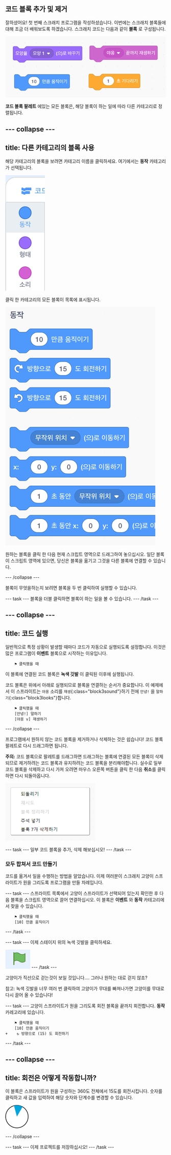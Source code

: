 ## 코드 블록 추가 및 제거

잘하셨어요! 첫 번째 스크래치 프로그램을 작성하셨습니다. 이번에는 스크래치 블록들에 대해 조금 더 배워보도록 하겠습니다. 스크래치 코드는 다음과 같이 **블록** 로 구성됩니다.

![](images/code1.png)

**코드 블록 팔레트** 에있는 모든 블록은, 해당 블록이 하는 일에 따라 다른 카테고리로 정렬됩니다.

--- collapse ---
---
title: 다른 카테고리의 블록 사용
---

해당 카테고리의 블록을 보려면 카테고리 이름을 클릭하세요. 여기에서는 **동작** 카테고리가 선택됩니다.

![](images/code2a.png)

클릭 한 카테고리의 모든 블록이 목록에 표시됩니다.

![](images/code2b.png)

원하는 블록을 클릭 한 다음 현재 스크립트 영역으로 드래그하여 놓으십시오. 일단 블록이 스크립트 영역에 있으면, 당신은 블록을 옮기고 그것을 다른 블록에 연결할 수 있습니다.

--- /collapse ---

블록이 무엇을하는지 보려면 블록을 두 번 클릭하여 실행할 수 있습니다.

--- task --- 블록을 더블 클릭하면 블록이 하는 일을 볼 수 있습니다. --- /task ---

--- collapse ---
---
title: 코드 실행
---

일반적으로 특정 상황이 발생할 때마다 코드가 자동으로 실행되도록 설정합니다. 이것은 많은 프로그램이 **이벤트** 블록으로 시작하는 이유입니다.

```blocks3
    ⚑ 클릭했을 때
```

이 블록에 연결된 코드 블록은 **녹색 깃발** 이 클릭된 이후에 실행됩니다.

코드 블록은 위에서 아래로 실행되므로 블록을 연결하는 순서가 중요합니다. 이 예제에서 이 스프라이트는 `야옹` 소리를 `재생`{:class="block3sound"}하기 전에 `안녕!` 을 `말하기`{:class="block3looks"}합니다. 

```blocks3
    ⚑ 클릭했을 때
    [안녕!] 말하기
    [야옹 v] 재생하기
```

--- /collapse ---

프로그램에서 원하지 않는 코드 블록을 제거하거나 삭제하는 것은 쉽습니다! 코드 블록 팔레트로 다시 드래그하면 됩니다.

**주의:** 코드 블록으로 팔레트를 드래그하면 드래그하는 블록에 연결된 모든 블록이 삭제되므로 제거하려는 코드 블록과 유지하려는 코드 블록을 분리해야합니다. 실수로 일부 코드 블록을 삭제하고 다시 가져 오려면 마우스 오른쪽 버튼을 클릭 한 다음 **취소**를 클릭하면 다시 되돌아옵니다.

![](images/code6.png)

--- task --- 일부 코드 블록을 추가, 삭제 해보십시오! --- /task ---

### 모두 합쳐서 코드 만들기

코드를 옮겨서 일을 수행하는 방법을 알았습니다. 이제 여러분이 스크래치 고양이 스프라이트가 원을 그리도록 프로그램을 만들 차례입니다.

--- task --- 스프라이트 목록에서 고양이 스프라이트가 선택되어 있는지 확인한 후 다음 블록을 스크립트 영역으로 끌어 연결하십시오. 이 블록은 **이벤트** 와 **동작** 카테고리에서 찾을 수 있습니다.

```blocks3
    ⚑ 클릭했을 때
    [10] 만큼 움직이기
```

--- /task ---

--- task --- 이제 스테이지 위의 녹색 깃발을 클릭하세요.

![](images/code7.png) --- /task ---

고양이가 직선으로 걷는것이 보일 것입니다.... 그러나 원하는 대로 걷지 않죠?

참고: 녹색 깃발을 너무 여러 번 클릭하여 고양이가 무대를 빠져나가면 고양이를 무대로 다시 끌어 올 수 있습니다!

--- task --- 고양이 스프라이트가 원을 그리도록 회전 블록을 끝까지 회전합니다. **동작** 카레고리에 있습니다.

```blocks3
    ⚑ 클릭했을 때
    [10] 만큼 움직이기
+    ↻ 방향으로 (15) 도 회전하기
```

--- /task ---

--- collapse ---
---
title: 회전은 어떻게 작동합니까?
---

이 블록은 스프라이트가 원을 구성하는 360도 전체에서 15도를 회전시킵니다. 숫자를 클릭하고 새 값을 입력하여 해당 숫자와 단계수를 변경할 수 있습니다.

![](images/code9.png)

--- /collapse ---

--- task --- 이제 프로젝트를 저장하십시오! --- /task ---